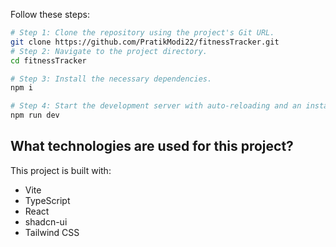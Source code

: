 Follow these steps:

```sh
# Step 1: Clone the repository using the project's Git URL.
git clone https://github.com/PratikModi22/fitnessTracker.git
# Step 2: Navigate to the project directory.
cd fitnessTracker

# Step 3: Install the necessary dependencies.
npm i

# Step 4: Start the development server with auto-reloading and an instant preview.
npm run dev
```

## What technologies are used for this project?

This project is built with:

- Vite
- TypeScript
- React
- shadcn-ui
- Tailwind CSS
